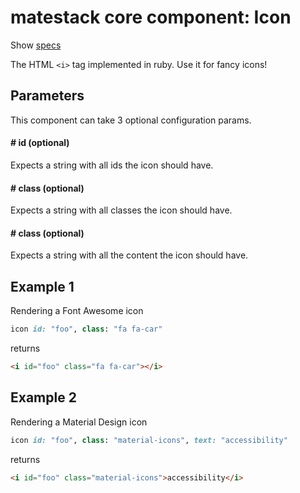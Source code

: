 # matestack core component: Icon

Show [specs](../../spec/usage/components/icon_spec.rb)

The HTML `<i>` tag implemented in ruby. Use it for fancy icons!

## Parameters

This component can take 3 optional configuration params.

#### # id (optional)
Expects a string with all ids the icon should have.

#### # class (optional)
Expects a string with all classes the icon should have.

#### # class (optional)
Expects a string with all the content the icon should have.

## Example 1
Rendering a Font Awesome icon

```ruby
icon id: "foo", class: "fa fa-car"
```

returns

```html
<i id="foo" class="fa fa-car"></i>
```

## Example 2
Rendering a Material Design icon

```ruby
icon id: "foo", class: "material-icons", text: "accessibility"
```

returns

```html
<i id="foo" class="material-icons">accessibility</i>
```
